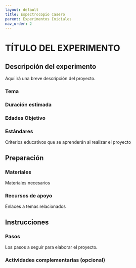 ```yaml
---
layout: default
title: Espectrocopio Casero
parent: Experimentos Iniciales
nav_order: 2
---
```


# TÍTULO DEL EXPERIMENTO

## Descripción del experimento
Aquí irá una breve descripción del proyecto.

### Tema

### Duración estimada


### Edades Objetivo 

### Estándares
Criterios educativos que se aprenderán al realizar el proyecto

## Preparación
### Materiales 
Materiales necesarios

### Recursos de apoyo
Enlaces a temas relacionados

## Instrucciones
### Pasos
Los pasos a seguir para elaborar el proyecto.

### Actividades complementarias (opcional)
